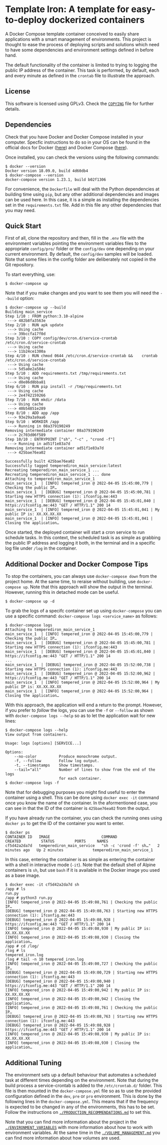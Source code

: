 # Template Iron: A template for easy-to-deploy dockerized containers

A Docker Compose template container conceived to easily share applications with a smart management of environments.
This project is thought to ease the process of deploying scripts and solutions which need to have some dependencies and environment settings defined in before hand.

The default functionality of the container is limited to trying to logging the public IP address of the container. 
This task is performed, by default, each and every minute as defined in the `crontab` file to illustrate the approach.

## License

This software is licensed using GPLv3. Check the [`COPYING`](COPYING) file for further details.

## Dependencies

Check that you have Docker and Docker Compose installed in your computer.
Specfic instructions to do so in your OS can be found in the official docs for Docker ([here](https://docs.docker.com/get-docker/)) and Docker Compose ([here](https://docs.docker.com/compose/install/)).

Once installed, you can check the versions using the following commands:

```
$ docker --version
Docker version 18.09.0, build 4d60db4
$ docker-compose --version
docker-compose version 1.23.1, build b02f1306
```

For convenience, the `Dockerfile` will deal with the Python dependencies at building time using `pip`, but any other additional dependencies and images can be used here.
In this case, it is a simple as installing the dependencies set in the `requirements.txt` file.
Add in this file any other dependencies that you may need.

## Quick Start

First of all, clone the repository and then, fill in the `.env` file with the environment variables pointing the environment variables files to the appropriate `config/pro/` folder or the `config/dev` one depending on your current environment.
By default, the `config/dev` samples will be loaded.
Note that some files in the config folder are deliberately not copied in the Git repository.

To start everything, use:

```
$ docker-compose up 
```

Note that if you make changes and you want to see them you will need the `--build` option:

```
$ docker-compose up --build
Building main_service
Step 1/10 : FROM python:3.10-alpine
 ---> 482b8fa3563e
Step 2/10 : RUN apk update
 ---> Using cache
 ---> 39bccfa17f0d
Step 3/10 : COPY config/dev/cron.d/service-crontab /etc/cron.d/service-crontab
 ---> Using cache
 ---> 11b24ce1300a
Step 4/10 : RUN chmod 0644 /etc/cron.d/service-crontab &&    crontab /etc/cron.d/service-crontab
 ---> Using cache
 ---> 5d5a0e2a504c
Step 5/10 : ADD requirements.txt /tmp/requirements.txt
 ---> Using cache
 ---> d8e86d8bba81
Step 6/10 : RUN pip install -r /tmp/requirements.txt
 ---> Using cache
 ---> 2e4742159266
Step 7/10 : RUN mkdir /data
 ---> Using cache
 ---> 40b54851e289
Step 8/10 : ADD app /app
 ---> 93e29a3a9aa6
Step 9/10 : WORKDIR /app
 ---> Running in 08a379190249
Removing intermediate container 08a379190249
 ---> 2c703d06f589
Step 10/10 : ENTRYPOINT ["sh", "-c" , "crond -f"]
 ---> Running in ad51f1e83a7d
Removing intermediate container ad51f1e83a7d
 ---> 425bae76ea02

Successfully built 425bae76ea02
Successfully tagged temperediron_main_service:latest
Recreating temperediron_main_service_1 ... 
Recreating temperediron_main_service_1 ... done
Attaching to temperediron_main_service_1
main_service_1  | [INFO] tempered_iron @ 2022-04-05 15:45:00,779 | Checking the public IP…
main_service_1  | [DEBUG] tempered_iron @ 2022-04-05 15:45:00,781 | Starting new HTTPS connection (1): ifconfig.me:443
main_service_1  | [DEBUG] tempered_iron @ 2022-04-05 15:45:01,040 | https://ifconfig.me:443 "GET / HTTP/1.1" 200 14
main_service_1  | [INFO] tempered_iron @ 2022-04-05 15:45:01,041 | My public IP is: XX.XX.XX.XX
main_service_1  | [INFO] tempered_iron @ 2022-04-05 15:45:01,041 | Closing the application…
```

Once started, the deployed container will start a cron service to run schedule tasks.
In this context, the scheduled task is as simple as grabbing the public IP address and logging it both, in the terminal and in a specific log file under `/log` in the container.

## Additional Docker and Docker Compose Tips

To stop the containers, you can always use `docker-compose down` from the project home.
At the same time, to reraise without building, use `docker-compose up`.
Note that this approach will show the output in the terminal.
However, running this in detached mode can be useful.

```
$ docker-compose up -d
```

To grab the logs of a specifc container set up using `docker-compose` you can use a specific command: `docker-compose logs <service_name>` as follows:

```
$ docker-compose logs
Attaching to temperediron_main_service_1
main_service_1  | [INFO] tempered_iron @ 2022-04-05 15:45:00,779 | Checking the public IP…
main_service_1  | [DEBUG] tempered_iron @ 2022-04-05 15:45:00,781 | Starting new HTTPS connection (1): ifconfig.me:443
main_service_1  | [DEBUG] tempered_iron @ 2022-04-05 15:45:01,040 | https://ifconfig.me:443 "GET / HTTP/1.1" 200 14
...
main_service_1  | [DEBUG] tempered_iron @ 2022-04-05 15:52:00,738 | Starting new HTTPS connection (1): ifconfig.me:443
main_service_1  | [DEBUG] tempered_iron @ 2022-04-05 15:52:00,962 | https://ifconfig.me:443 "GET / HTTP/1.1" 200 14
main_service_1  | [INFO] tempered_iron @ 2022-04-05 15:52:00,964 | My public IP is: XX.XX.XX.XX
main_service_1  | [INFO] tempered_iron @ 2022-04-05 15:52:00,964 | Closing the application…
```

With this approach, the application will end a return to the prompt.
However, if you prefer to _follow_ the logs, you can use the `-f` or `--follow` as shown with `docker-compose logs --help` so as to let the application wait for new lines:

```
$ docker-compose logs --help
View output from containers.

Usage: logs [options] [SERVICE...]

Options:
    --no-color          Produce monochrome output.
    -f, --follow        Follow log output.
    -t, --timestamps    Show timestamps.
    --tail="all"        Number of lines to show from the end of the logs
                        for each container.
$ docker-compose logs -f
```

Note that for debugging purposes you might find useful to enter the container using a shell.
This can be done using `docker exec -it` command once you know the name of the container.
In the aformentioned case, you can see in that the ID of the container is `425bae76ea02` from the output.

If you have already run the container, you can check the running ones using `docker ps` to get the ID of the container you want to enter.

```
$ docker ps
CONTAINER ID   IMAGE                       COMMAND                  CREATED         STATUS         PORTS     NAMES
cf5d42a2da7d   temperediron_main_service   "sh -c 'crond -f' sh…"   2 minutes ago   Up 2 minutes             temperediron_main_service_1
```

In this case, entering the container is as simple as entering the container with a shell in interactive mode (`-it`).
Note that the default shell of Alpine containers is `sh`, but use `bash` if it is available in the Docker image you used as a base image.

```
$ docker exec -it cf5d42a2da7d sh
/app # ls
run.py
/app # python3 run.py 
[INFO] tempered_iron @ 2022-04-05 15:49:08,761 | Checking the public IP…
[DEBUG] tempered_iron @ 2022-04-05 15:49:08,763 | Starting new HTTPS connection (1): ifconfig.me:443
[DEBUG] tempered_iron @ 2022-04-05 15:49:08,928 | https://ifconfig.me:443 "GET / HTTP/1.1" 200 14
[INFO] tempered_iron @ 2022-04-05 15:49:08,930 | My public IP is: XX.XX.XX.XX
[INFO] tempered_iron @ 2022-04-05 15:49:08,930 | Closing the application…
/app # cd /log/
/log # ls
tempered_iron.log
/log # tail -n 10 tempered_iron.log 
[INFO] tempered_iron @ 2022-04-05 15:49:00,727 | Checking the public IP…
[DEBUG] tempered_iron @ 2022-04-05 15:49:00,729 | Starting new HTTPS connection (1): ifconfig.me:443
[DEBUG] tempered_iron @ 2022-04-05 15:49:00,940 | https://ifconfig.me:443 "GET / HTTP/1.1" 200 14
[INFO] tempered_iron @ 2022-04-05 15:49:00,942 | My public IP is: XX.XX.XX.XX
[INFO] tempered_iron @ 2022-04-05 15:49:00,942 | Closing the application…
[INFO] tempered_iron @ 2022-04-05 15:49:08,761 | Checking the public IP…
[DEBUG] tempered_iron @ 2022-04-05 15:49:08,763 | Starting new HTTPS connection (1): ifconfig.me:443
[DEBUG] tempered_iron @ 2022-04-05 15:49:08,928 | https://ifconfig.me:443 "GET / HTTP/1.1" 200 14
[INFO] tempered_iron @ 2022-04-05 15:49:08,930 | My public IP is: XX.XX.XX.XX
[INFO] tempered_iron @ 2022-04-05 15:49:08,930 | Closing the application…
```


## Additional Tuning

The environment sets up a default behaviour that automates a scheduled task at different times depending on the environment.
Note that during the build process a service-crontab is added to the `/etc/crontab.d/` folder. 
This file is then mounted in the `docker-compose.yml` file so as to use the provided configuration defined in the `dev`, `pre` or `pro` environment.
This is done by the following lines in the `docker-compose.yml`.
This means that if the frequency is expected to be changed in any of the environments, this has to be set.
Follow the instructions on [`./PRODUCTION_RECOMMENDATIONS.md`](./docs/PRODUCTION_RECOMMENDATIONS.md) to set this.

Note that you can find more information about the project in the [`./ENVIRONMENT_VARIABLES`](./docs/ENVIRONMENT_VARIABLES.md) with more information about how to work with environment variables.
At the same time in the [`./VOLUME_MANAGEMENT.md`](./docs/VOLUME_MANAGEMENT.md) you can find more information about how volumes are used.


